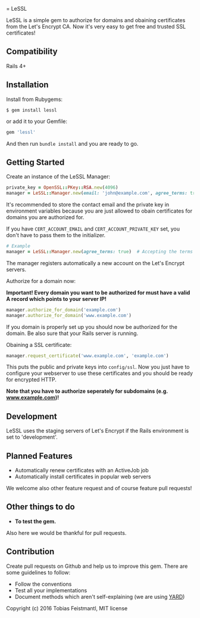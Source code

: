 = LeSSL

LeSSL is a simple gem to authorize for domains and obaining certificates from the Let's Encrypt CA. Now it's very easy to get free and trusted SSL certificates!

Compatibility
-------------

Rails 4+

Installation
------------

Install from Rubygems:

```
$ gem install lessl
```

or add it to your Gemfile:

```ruby
gem 'lessl'
```

And then run `bundle install` and you are ready to go.

Getting Started
---------------

Create an instance of the LeSSL Manager:

```ruby
private_key = OpenSSL::PKey::RSA.new(4096)
manager = LeSSL::Manager.new(email: 'john@example.com', agree_terms: true, private_key: private_key)
```
It's recommended to store the contact email and the private key in environment variables because you are just allowed to obain certificates for domains you are authorized for.

If you have `CERT_ACCOUNT_EMAIL` and `CERT_ACCOUNT_PRIVATE_KEY` set, you don't have to pass them to the initializer.

```ruby
# Example
manager = LeSSL::Manager.new(agree_terms: true)  # Accepting the terms is enough
```

The manager registers automatically a new account on the Let's Encrypt servers.

Authorize for a domain now:

**Important! Every domain you want to be authorized for must have a valid A record which points to your server IP!**

```ruby
manager.authorize_for_domain('example.com')
manager.authorize_for_domain('www.example.com')
```

If you domain is properly set up you should now be authorized for the domain. Be also sure that your Rails server is running.

Obaining a SSL certificate:

```ruby
manager.request_certificate('www.example.com', 'example.com')
```

This puts the public and private keys into `config/ssl`. Now you just have to configure your webserver to use these certificates and you should be ready for encrypted HTTP.

**Note that you have to authorize seperately for subdomains (e.g. www.example.com)!**

Development
-----------

LeSSL uses the staging servers of Let's Encrypt if the Rails environment is set to 'development'.

Planned Features
----------------

 * Automatically renew certificates with an ActiveJob job
 * Automatically install certificates in popular web servers

We welcome also other feature request and of course feature pull requests!

Other things to do
------------------

 * **To test the gem.**

Also here we would be thankful for pull requests.

Contribution
------------

Create pull requests on Github and help us to improve this gem. There are some guidelines to follow:

 * Follow the conventions
 * Test all your implementations
 * Document methods which aren't self-explaining (we are using [YARD](http://yardoc.org/))

Copyright (c) 2016 Tobias Feistmantl, MIT license
